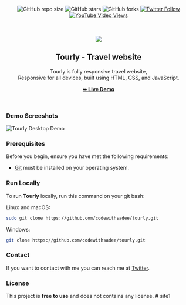 <div align="center">
  
  ![GitHub repo size](https://img.shields.io/github/repo-size/codewithsadee/tourly)
  ![GitHub stars](https://img.shields.io/github/stars/codewithsadee/tourly?style=social)
  ![GitHub forks](https://img.shields.io/github/forks/codewithsadee/tourly?style=social)
[![Twitter Follow](https://img.shields.io/twitter/follow/codewithsadee_?style=social)](https://twitter.com/intent/follow?screen_name=codewithsadee_)
  [![YouTube Video Views](https://img.shields.io/youtube/views/FYFmQEpZywc?style=social)](https://youtu.be/FYFmQEpZywc)

  <br />
  <br />
  
  <img src="./readme-images/project-logo.png" />

  <h2 align="center">Tourly - Travel website</h2>

  Tourly is fully responsive travel website, <br />Responsive for all devices, built using HTML, CSS, and JavaScript.

  <a href="https://codewithsadee.github.io/tourly/"><strong>➥ Live Demo</strong></a>

</div>

<br />

### Demo Screeshots

![Tourly Desktop Demo](./readme-images/desktop.png "Desktop Demo")

### Prerequisites

Before you begin, ensure you have met the following requirements:

* [Git](https://git-scm.com/downloads "Download Git") must be installed on your operating system.

### Run Locally

To run **Tourly** locally, run this command on your git bash:

Linux and macOS:

```bash
sudo git clone https://github.com/codewithsadee/tourly.git
```

Windows:

```bash
git clone https://github.com/codewithsadee/tourly.git
```

### Contact

If you want to contact with me you can reach me at [Twitter](https://www.twitter.com/codewithsadee).

### License

This project is **free to use** and does not contains any license.
#   s i t e 1  
 